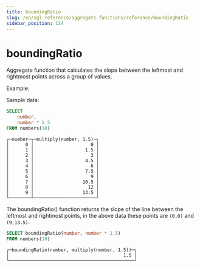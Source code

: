 ```yaml
---
title: boundingRatio
slug: /en/sql-reference/aggregate-functions/reference/boundingRatio
sidebar_position: 114
---
```


# boundingRatio

Aggregate function that calculates the slope between the leftmost and rightmost points across a group of values.

Example:

Sample data:
```sql
SELECT
    number,
    number * 1.5
FROM numbers(10)
```
```response
┌─number─┬─multiply(number, 1.5)─┐
│      0 │                     0 │
│      1 │                   1.5 │
│      2 │                     3 │
│      3 │                   4.5 │
│      4 │                     6 │
│      5 │                   7.5 │
│      6 │                     9 │
│      7 │                  10.5 │
│      8 │                    12 │
│      9 │                  13.5 │
└────────┴───────────────────────┘
```

The boundingRatio() function returns the slope of the line between the leftmost and rightmost points, in the above data these points are `(0,0)` and `(9,13.5)`.

```sql
SELECT boundingRatio(number, number * 1.5)
FROM numbers(10)
```
```response
┌─boundingRatio(number, multiply(number, 1.5))─┐
│                                          1.5 │
└──────────────────────────────────────────────┘
```

